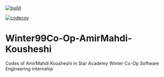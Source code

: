 [![build](https://github.com/Star-Academy/Winter99Co-Op-AmirMahdi-Kousheshi/actions/workflows/buildPipeline.yml/badge.svg)](https://github.com/Star-Academy/Winter99Co-Op-AmirMahdi-Kousheshi/actions/workflows/buildPipeline.yml)

[![codecov](https://codecov.io/gh/Star-Academy/Winter99Co-Op-AmirMahdi-Kousheshi/branch/master/graph/badge.svg?token=U2KRR4J217)](https://codecov.io/gh/Star-Academy/Winter99Co-Op-AmirMahdi-Kousheshi)


# Winter99Co-Op-AmirMahdi-Kousheshi
Codes of AmirMahdi Kousheshi in Star Academy Winter Co-Op Software Engineering internship
